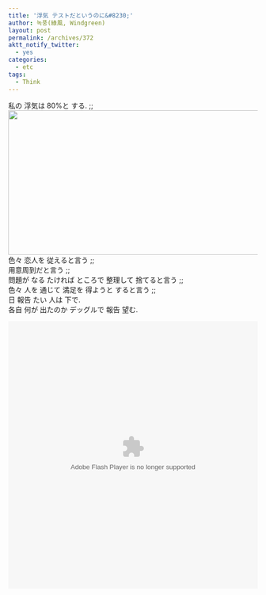 ```yaml
---
title: '浮気 テストだというのに&#8230;'
author: 녹풍(綠風, Windgreen)
layout: post
permalink: /archives/372
aktt_notify_twitter:
  - yes
categories:
  - etc
tags:
  - Think
---
```

私の 浮気は 80%と する. ;;  
<img src="http://dl.dropboxusercontent.com/u/15546257/blog/mytory/old-images/1/cfile25.uf.1745044E4D4BC8F02E2F1A.jpg" class="aligncenter" alt="" height="292" width="580" />色々 恋人を 従えると言う ;;  
用意周到だと言う ;;  
問題が なる たければ ところで 整理して 捨てると言う ;;  
色々 人を 通じて 満足を 得ようと すると言う ;;  
日 報告 たい 人は 下で.  
各自 何が 出たのか デッグルで 報告 望む.

<div class="video-container">
  <div class="video-container__inner">
    <embed quality="high" allow&#115;&#99;riptaccess="always" src="http://myhome.qook.co.kr/%7Eleverus/_test/n/baram.swf" type="application/x-shockwave-flash" height="540" width="100%"> </p>